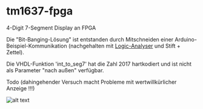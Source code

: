 # tm1637-fpga
4-Digit 7-Segment Display an FPGA

Die "Bit-Banging-Lösung" ist entstanden durch Mitschneiden einer Arduino-Beispiel-Kommunikation (nachgehalten mit [Logic-Analyser](https://www.saleae.com/de) und Stift + Zettel).

Die VHDL-Funktion 'int_to_seg7' hat die Zahl 2017 hartkodiert und ist nicht als Parameter "nach außen" verfügbar. 

Todo (dahingehender Versuch macht Probleme mit wertwillkürlicher Anzeige !!!)

![alt text](https://i.ebayimg.com/images/g/qf8AAOSw301aUlaS/s-l400.jpg "TM1637")
